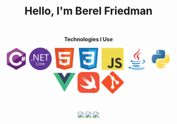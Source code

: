 <h1 align="center">Hello, I'm Berel Friedman</h1>
</br>
<p align="center"> 
 <strong>Technologies I Use</strong>
</p>
<p align="center"> 
  <img src="https://raw.githubusercontent.com/devicons/devicon/master/icons/csharp/csharp-original.svg" alt="csharp" width="60" height="60" />
  <img src="https://raw.githubusercontent.com/devicons/devicon/master/icons/dotnetcore/dotnetcore-original.svg" alt="dotnet" width="60" height="60" />
  <img src="https://raw.githubusercontent.com/devicons/devicon/master/icons/html5/html5-original.svg" alt="html5" width="60" height="60" />
  <img src="https://raw.githubusercontent.com/devicons/devicon/master/icons/css3/css3-original.svg" alt="css3" width="60" height="60" />
  <img src="https://raw.githubusercontent.com/devicons/devicon/master/icons/javascript/javascript-original.svg" alt="javascript" width="60" height="60" />
  <img src="https://raw.githubusercontent.com/devicons/devicon/master/icons/java/java-original.svg" alt="java" width="60" height="60" />
  <img src="https://raw.githubusercontent.com/devicons/devicon/master/icons/python/python-original.svg" alt="python" width="60" height="60" />
  <img src="https://raw.githubusercontent.com/devicons/devicon/master/icons/vuejs/vuejs-original.svg" alt="vuejs" width="60" height="60" />
  <img src="https://raw.githubusercontent.com/devicons/devicon/master/icons/swift/swift-original.svg" alt="swift" width="60" height="60" />
  <img src="https://raw.githubusercontent.com/devicons/devicon/master/icons/git/git-original.svg" alt="git" width="60" height="60" />
</p>
</br>
<p align="center">
<img width="450px" src="https://github-readme-stats-eight-theta-20.vercel.app/api?username=BeeFriedman&hide=stars&include_all_commits=true&count_private=true&show_icons=true&theme=transparent">
<img  src="https://github-readme-stats-eight-theta-20.vercel.app/api/top-langs/?username=BeeFriedman&layout=compact&theme=transparent">
<img width="450px" src="https://leetcard.jacoblin.cool/beefriedman?ext=heatmap">
</p>
